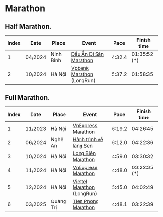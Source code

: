 # Marathon

## Half Marathon.

|Index | Date     | Place     | Event                                                                                     | Pace   | Finish time |
|---   | ---      | ---       | ---                                                                                       | ---    | ---         |
| 1    | 04/2024  | Ninh Bình | [Dấu Ấn Di Sản Marathon](https://truongpt.github.io/2024/05/03/may-tourist-marathon.html) | 4:32.4 | 01:35:52 (*)|
| 2    | 10/2024  | Hà Nội    | [Vpbank Marathon](https://vpbankmarathon.com/vi/) (LongRun)                               | 5:37.2 | 01:58:35    |


## Full Marathon.

|Index | Date     | Place     | Event                                                                                      | Pace   | Finish time |
|---   | ---      | ---       | ---                                                                                        | ---    | ---         |
| 1    | 11/2023  | Hà Nội    | [VnExpress Marathon](https://truongpt.github.io/2023/11/29/the-first-Marathon.html)        | 6:19.2 | 04:26:45    |
| 2    | 06/2024  | Nghệ An   | [Hành trình về làng Sen](https://truongpt.github.io/2024/06/12/cualo-marathon.html)        | 6:12.0 | 04:22:36    |
| 3    | 10/2024  | Hà Nội    | [Long Biên Marathon](https://truongpt.github.io/2024/11/11/longbien-marathon.html)         | 4:59.0 | 03:30:32    |
| 4    | 11/2024  | Hà Nội    | [VnExpress Marathon](https://truongpt.github.io/2024/12/01/vnexpress-hanoi-2024.html)      | 4:48.0 | 03:22:35 (*)|
| 5    | 12/2024  | Hà Nội    | [Viettel Marathon](https://viettelmarathon.com) (LongRun)                                  | 5:45.0 | 04:02:49    |
| 6    | 03/2025  | Quảng Trị | [Tien Phong Marathon](https://truongpt.github.io/2025/04/04/tpm2025.html)                   | 4:48.1 | 03:22:39    |
